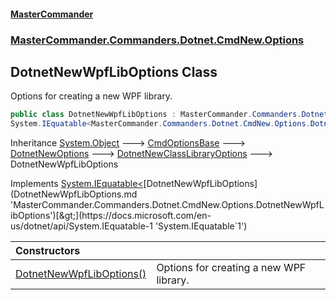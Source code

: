 #### [MasterCommander](MasterCommander.md 'MasterCommander')
### [MasterCommander.Commanders.Dotnet.CmdNew.Options](MasterCommander.Commanders.Dotnet.CmdNew.Options.md 'MasterCommander.Commanders.Dotnet.CmdNew.Options')

## DotnetNewWpfLibOptions Class

Options for creating a new WPF library.

```csharp
public class DotnetNewWpfLibOptions : MasterCommander.Commanders.Dotnet.CmdNew.Options.DotnetNewClassLibraryOptions,
System.IEquatable<MasterCommander.Commanders.Dotnet.CmdNew.Options.DotnetNewWpfLibOptions>
```

Inheritance [System.Object](https://docs.microsoft.com/en-us/dotnet/api/System.Object 'System.Object') &#129106; [CmdOptionsBase](CmdOptionsBase.md 'MasterCommander.Core.CmdOptionsBase') &#129106; [DotnetNewOptions](DotnetNewOptions.md 'MasterCommander.Commanders.Dotnet.CmdNew.Options.DotnetNewOptions') &#129106; [DotnetNewClassLibraryOptions](DotnetNewClassLibraryOptions.md 'MasterCommander.Commanders.Dotnet.CmdNew.Options.DotnetNewClassLibraryOptions') &#129106; DotnetNewWpfLibOptions

Implements [System.IEquatable&lt;](https://docs.microsoft.com/en-us/dotnet/api/System.IEquatable-1 'System.IEquatable`1')[DotnetNewWpfLibOptions](DotnetNewWpfLibOptions.md 'MasterCommander.Commanders.Dotnet.CmdNew.Options.DotnetNewWpfLibOptions')[&gt;](https://docs.microsoft.com/en-us/dotnet/api/System.IEquatable-1 'System.IEquatable`1')

| Constructors | |
| :--- | :--- |
| [DotnetNewWpfLibOptions()](DotnetNewWpfLibOptions.DotnetNewWpfLibOptions().md 'MasterCommander.Commanders.Dotnet.CmdNew.Options.DotnetNewWpfLibOptions.DotnetNewWpfLibOptions()') | Options for creating a new WPF library. |
